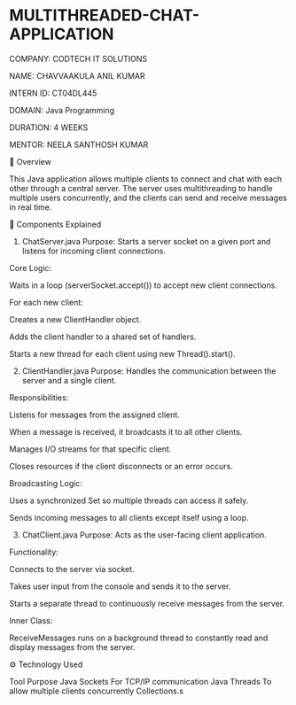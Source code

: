 # MULTITHREADED-CHAT-APPLICATION

COMPANY: CODTECH IT SOLUTIONS

NAME: CHAVVAAKULA ANIL KUMAR

INTERN ID: CT04DL445

DOMAIN: Java Programming

DURATION: 4 WEEKS

MENTOR: NEELA SANTHOSH KUMAR


🧠 Overview

This Java application allows multiple clients to connect and chat with each other through a central server. The server uses multithreading to handle multiple users concurrently, and the clients can send and receive messages in real time.

🧱 Components Explained
1. ChatServer.java
Purpose: Starts a server socket on a given port and listens for incoming client connections.

Core Logic:

Waits in a loop (serverSocket.accept()) to accept new client connections.

For each new client:

Creates a new ClientHandler object.

Adds the client handler to a shared set of handlers.

Starts a new thread for each client using new Thread().start().

2. ClientHandler.java
Purpose: Handles the communication between the server and a single client.

Responsibilities:

Listens for messages from the assigned client.

When a message is received, it broadcasts it to all other clients.

Manages I/O streams for that specific client.

Closes resources if the client disconnects or an error occurs.

Broadcasting Logic:

Uses a synchronized Set<ClientHandler> so multiple threads can access it safely.

Sends incoming messages to all clients except itself using a loop.

3. ChatClient.java
Purpose: Acts as the user-facing client application.

Functionality:

Connects to the server via socket.

Takes user input from the console and sends it to the server.

Starts a separate thread to continuously receive messages from the server.

Inner Class:

ReceiveMessages runs on a background thread to constantly read and display messages from the server.

⚙️ Technology Used

Tool	Purpose
Java Sockets	For TCP/IP communication
Java Threads	To allow multiple clients concurrently
Collections.s	
